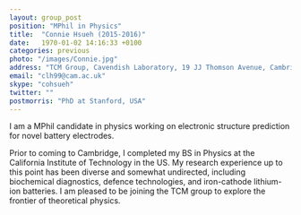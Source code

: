 ```yaml
---
layout: group_post
position: "MPhil in Physics"
title:  "Connie Hsueh (2015-2016)"
date:   1970-01-02 14:16:33 +0100
categories: previous
photo: "/images/Connie.jpg"
address: "TCM Group, Cavendish Laboratory, 19 JJ Thomson Avenue, Cambridge, CB3 0HE"
email: "clh99@cam.ac.uk"
skype: "cohsueh"
twitter: ""
postmorris: "PhD at Stanford, USA"
---
```

I am a MPhil candidate in physics working on electronic structure prediction for novel battery electrodes.

Prior to coming to Cambridge, I completed my BS in Physics at the California Institute of Technology in the US. My research experience up to this point has been diverse and somewhat undirected, including biochemical diagnostics, defence technologies, and iron-cathode lithium-ion batteries. I am pleased to be joining the TCM group to explore the frontier of theoretical physics. 
